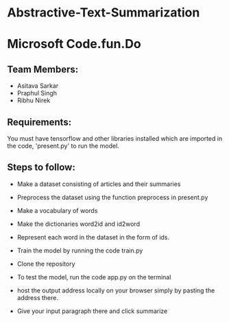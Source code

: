 # Abstractive-Text-Summarization

# Microsoft Code.fun.Do

## Team Members:
* Asitava Sarkar  
* Praphul Singh  
* Ribhu Nirek

## Requirements:
You must have tensorflow and other libraries installed which are imported in the code, 'present.py' to run the model.



## Steps to follow:
* Make a dataset consisting of articles and their summaries
* Preprocess the dataset using the function preprocess in present.py
* Make a vocabulary of words 
* Make the dictionaries word2id and id2word
* Represent each word in the dataset in the form of ids.

* Train the model by running the code train.py

* Clone the repository 
* To test the model, run the code app.py on the terminal
* host the output address locally on your browser simply by pasting the address there.
* Give your input paragraph there and click summarize

